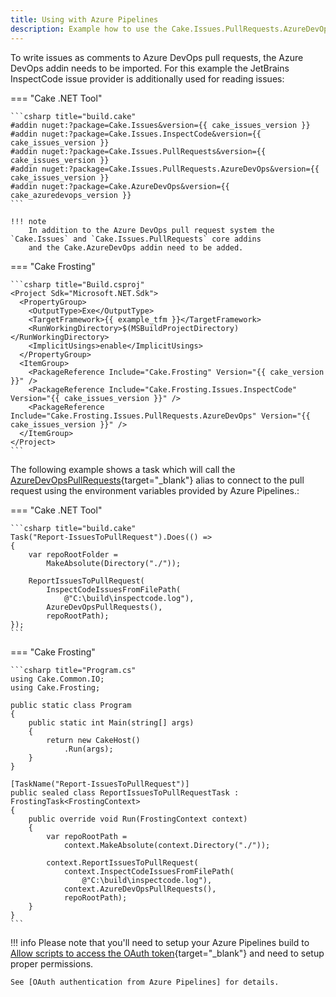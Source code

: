 ```yaml
---
title: Using with Azure Pipelines
description: Example how to use the Cake.Issues.PullRequests.AzureDevOps addin from an Azure Pipelines build.
---
```


To write issues as comments to Azure DevOps pull requests, the Azure DevOps addin needs to be imported.
For this example the JetBrains InspectCode issue provider is additionally used for reading issues:

=== "Cake .NET Tool"

    ```csharp title="build.cake"
    #addin nuget:?package=Cake.Issues&version={{ cake_issues_version }}
    #addin nuget:?package=Cake.Issues.InspectCode&version={{ cake_issues_version }}
    #addin nuget:?package=Cake.Issues.PullRequests&version={{ cake_issues_version }}
    #addin nuget:?package=Cake.Issues.PullRequests.AzureDevOps&version={{ cake_issues_version }}
    #addin nuget:?package=Cake.AzureDevOps&version={{ cake_azuredevops_version }}
    ```

    !!! note
        In addition to the Azure DevOps pull request system the `Cake.Issues` and `Cake.Issues.PullRequests` core addins
        and the Cake.AzureDevOps addin need to be added.

=== "Cake Frosting"

    ```csharp title="Build.csproj"
    <Project Sdk="Microsoft.NET.Sdk">
      <PropertyGroup>
        <OutputType>Exe</OutputType>
        <TargetFramework>{{ example_tfm }}</TargetFramework>
        <RunWorkingDirectory>$(MSBuildProjectDirectory)</RunWorkingDirectory>
        <ImplicitUsings>enable</ImplicitUsings>
      </PropertyGroup>
      <ItemGroup>
        <PackageReference Include="Cake.Frosting" Version="{{ cake_version }}" />
        <PackageReference Include="Cake.Frosting.Issues.InspectCode" Version="{{ cake_issues_version }}" />
        <PackageReference Include="Cake.Frosting.Issues.PullRequests.AzureDevOps" Version="{{ cake_issues_version }}" />
      </ItemGroup>
    </Project>
    ```

The following example shows a task which will call the [AzureDevOpsPullRequests](https://cakebuild.net/api/Cake.Issues.PullRequests.AzureDevOps/AzureDevOpsPullRequestSystemAliases/){target="_blank"}
alias to connect to the pull request using the environment variables provided by Azure Pipelines.:

=== "Cake .NET Tool"

    ```csharp title="build.cake"
    Task("Report-IssuesToPullRequest").Does(() =>
    {
        var repoRootFolder =
            MakeAbsolute(Directory("./"));

        ReportIssuesToPullRequest(
            InspectCodeIssuesFromFilePath(
                @"C:\build\inspectcode.log"),
            AzureDevOpsPullRequests(),
            repoRootPath);
    });
    ```

=== "Cake Frosting"

    ```csharp title="Program.cs"
    using Cake.Common.IO;
    using Cake.Frosting;

    public static class Program
    {
        public static int Main(string[] args)
        {
            return new CakeHost()
                .Run(args);
        }
    }

    [TaskName("Report-IssuesToPullRequest")]
    public sealed class ReportIssuesToPullRequestTask : FrostingTask<FrostingContext>
    {
        public override void Run(FrostingContext context)
        {
            var repoRootPath =
                context.MakeAbsolute(context.Directory("./"));

            context.ReportIssuesToPullRequest(
                context.InspectCodeIssuesFromFilePath(
                    @"C:\build\inspectcode.log"),
                context.AzureDevOpsPullRequests(),
                repoRootPath);
        }
    }
    ```

!!! info
    Please note that you'll need to setup your Azure Pipelines build to
    [Allow scripts to access the OAuth token](https://docs.microsoft.com/en-us/azure/devops/pipelines/build/options#allow-scripts-to-access-the-oauth-token){target="_blank"}
    and need to setup proper permissions.

    See [OAuth authentication from Azure Pipelines] for details.

[OAuth authentication from Azure Pipelines]: ../setup.md#oauth-authentication-from-azure-pipelines

